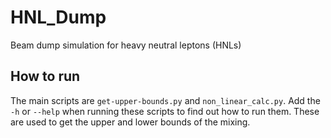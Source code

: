 # HNL_Dump
Beam dump simulation for heavy neutral leptons (HNLs)

## How to run
The main scripts are `get-upper-bounds.py` and `non_linear_calc.py`. Add the `-h` or `--help` when running these scripts to find out how to run them.
These are used to get the upper and lower bounds of the mixing.
